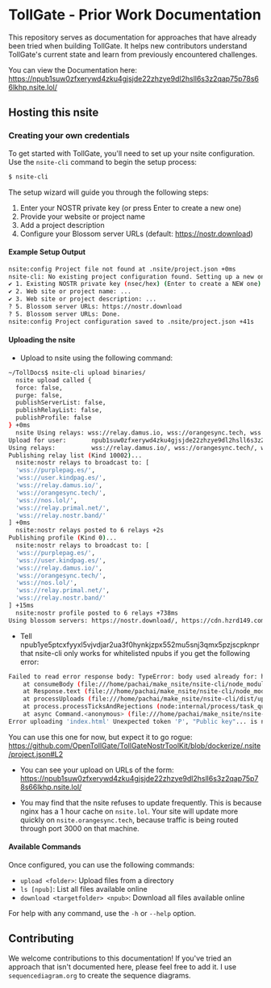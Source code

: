 # TollGate - Prior Work Documentation

This repository serves as documentation for approaches that have already been tried when building TollGate. It helps new contributors understand TollGate's current state and learn from previously encountered challenges.

You can view the Documentation here: https://npub1suw0zfxerywd4zku4gjsjde22zhzye9dl2hsll6s3z2qap75p78s66lkhp.nsite.lol/

## Hosting this nsite

### Creating your own credentials

To get started with TollGate, you'll need to set up your nsite configuration. Use the `nsite-cli` command to begin the setup process:

```bash
$ nsite-cli
```

The setup wizard will guide you through the following steps:

1. Enter your NOSTR private key (or press Enter to create a new one)
2. Provide your website or project name
3. Add a project description
4. Configure your Blossom server URLs (default: https://nostr.download)

#### Example Setup Output
```bash
nsite:config Project file not found at .nsite/project.json +0ms
nsite-cli: No existing project configuration found. Setting up a new one:
✔ 1. Existing NOSTR private key (nsec/hex) (Enter to create a NEW one): 
✔ 2. Web site or project name: ...
✔ 3. Web site or project description: ...
? 5. Blossom server URLs: https://nostr.download
? 5. Blossom server URLs: Done.
nsite:config Project configuration saved to .nsite/project.json +41s
```

#### Uploading the nsite

* Upload to nsite using the following command:

```bash
~/TollDocs$ nsite-cli upload binaries/
  nsite upload called {
  force: false,
  purge: false,
  publishServerList: false,
  publishRelayList: false,
  publishProfile: false
} +0ms
  nsite Using relays: wss://relay.damus.io, wss://orangesync.tech, wss://nos.lol, wss://relay.primal.net, wss://relay.nostr.band +3ms
Upload for user:       npub1suw0zfxerywd4zku4gjsjde22zhzye9dl2hsll6s3z2qap75p78s66lkhp
Using relays:          wss://relay.damus.io/, wss://orangesync.tech/, wss://nos.lol/, wss://relay.primal.net/, wss://relay.nostr.band/
Publishing relay list (Kind 10002)...
  nsite:nostr relays to broadcast to: [
  'wss://purplepag.es/',
  'wss://user.kindpag.es/',
  'wss://relay.damus.io/',
  'wss://orangesync.tech/',
  'wss://nos.lol/',
  'wss://relay.primal.net/',
  'wss://relay.nostr.band/'
] +0ms
  nsite:nostr relays posted to 6 relays +2s
Publishing profile (Kind 0)...
  nsite:nostr relays to broadcast to: [
  'wss://purplepag.es/',
  'wss://user.kindpag.es/',
  'wss://relay.damus.io/',
  'wss://orangesync.tech/',
  'wss://nos.lol/',
  'wss://relay.primal.net/',
  'wss://relay.nostr.band/'
] +15ms
  nsite:nostr profile posted to 6 relays +738ms
Using blossom servers: https://nostr.download/, https://cdn.hzrd149.com/, https://media-server.slidestr.net/, https://files.v0l.io/
```

* Tell npub1ye5ptcxfyyxl5vjvdjar2ua3f0hynkjzpx552mu5snj3qmx5pzjscpknpr that nsite-cli only works for whitelisted npubs if you get the following error:

```bash
Failed to read error response body: TypeError: body used already for: https://media-server.slidestr.net/upload
    at consumeBody (file:///home/pachai/make_nsite/nsite-cli/node_modules/node-fetch/src/body.js:196:9)
    at Response.text (file:///home/pachai/make_nsite/nsite-cli/node_modules/node-fetch/src/body.js:158:24)
    at processUploads (file:///home/pachai/make_nsite/nsite-cli/dist/upload.js:43:53)
    at process.processTicksAndRejections (node:internal/process/task_queues:95:5)
    at async Command.<anonymous> (file:///home/pachai/make_nsite/nsite-cli/dist/cli.js:152:13)
Error uploading 'index.html' Unexpected token 'P', "Public key"... is not valid JSON
```

You can use this one for now, but expect it to go rogue: https://github.com/OpenTollGate/TollGateNostrToolKit/blob/dockerize/.nsite/project.json#L2

* You can see your upload on URLs of the form: https://npub1suw0zfxerywd4zku4gjsjde22zhzye9dl2hsll6s3z2qap75p78s66lkhp.nsite.lol/

* You may find that the nsite refuses to update frequently. This is because nginx has a 1 hour cache on `nsite.lol`. Your site will update more quickly on `nsite.orangesync.tech`, because traffic is being routed through port 3000 on that machine.

#### Available Commands

Once configured, you can use the following commands:

- `upload <folder>`: Upload files from a directory
- `ls [npub]`: List all files available online
- `download <targetfolder> <npub>`: Download all files available online

For help with any command, use the `-h` or `--help` option.

## Contributing

We welcome contributions to this documentation! If you've tried an approach that isn't documented here, please feel free to add it. I use `sequencediagram.org` to create the sequence diagrams.
